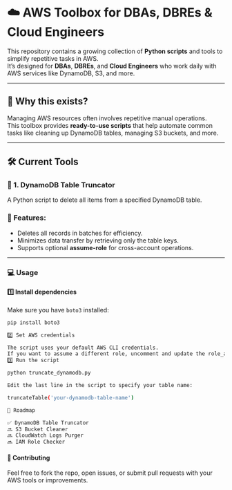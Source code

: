 # ☁️ AWS Toolbox for DBAs, DBREs & Cloud Engineers

This repository contains a growing collection of **Python scripts** and tools to simplify repetitive tasks in AWS.  
It’s designed for **DBAs**, **DBREs**, and **Cloud Engineers** who work daily with AWS services like DynamoDB, S3, and more.

---

## 🚀 Why this exists?

Managing AWS resources often involves repetitive manual operations.  
This toolbox provides **ready-to-use scripts** that help automate common tasks like cleaning up DynamoDB tables, managing S3 buckets, and more.

---

## 🛠️ Current Tools

### 📌 1. DynamoDB Table Truncator

A Python script to delete all items from a specified DynamoDB table.

### 📝 Features:
- Deletes all records in batches for efficiency.
- Minimizes data transfer by retrieving only the table keys.
- Supports optional **assume-role** for cross-account operations.

---

### 💻 Usage

#### 1️⃣ Install dependencies
Make sure you have `boto3` installed:
```bash
pip install boto3

2️⃣ Set AWS credentials

The script uses your default AWS CLI credentials.
If you want to assume a different role, uncomment and update the role_arn in the script.
3️⃣ Run the script

python truncate_dynamodb.py

Edit the last line in the script to specify your table name:

truncateTable('your-dynamodb-table-name')

📌 Roadmap

✅ DynamoDB Table Truncator
🔜 S3 Bucket Cleaner
🔜 CloudWatch Logs Purger
🔜 IAM Role Checker
```

#### 🙌 Contributing

Feel free to fork the repo, open issues, or submit pull requests with your AWS tools or improvements.